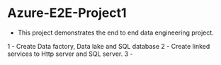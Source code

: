 # Azure-E2E-Project1
* This project demonstrates the end to end data engineering project.

   
1 - Create Data factory, Data lake and SQL database
2 - Create linked services to Http server and SQL server.
3 - 
